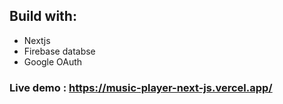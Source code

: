 ## Build with:
* Nextjs
* Firebase databse
* Google OAuth 
### Live demo : https://music-player-next-js.vercel.app/
